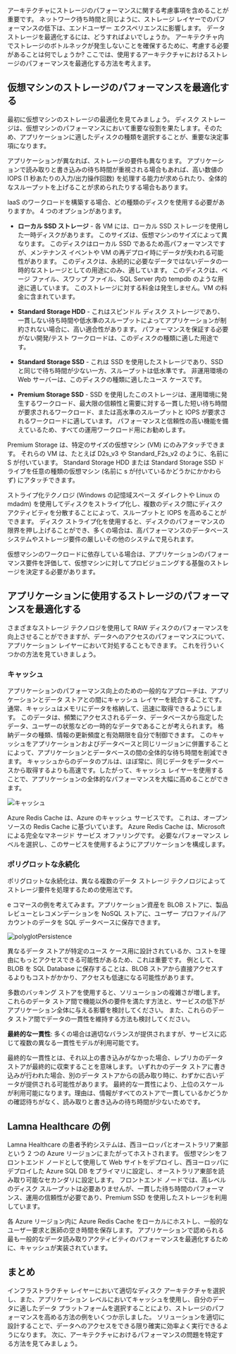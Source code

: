アーキテクチャにストレージのパフォーマンスに関する考慮事項を含めることが重要です。 ネットワーク待ち時間と同じように、ストレージ レイヤーでのパフォーマンスの低下は、エンドユーザー エクスペリエンスに影響します。 データ ストレージを最適化するには、どうすればよいでしょうか。 アーキテクチャ内でストレージのボトルネックが発生しないことを確保するために、考慮する必要があることは何でしょうか? ここでは、使用するアーキテクチャにおけるストレージのパフォーマンスを最適化する方法を考えます。

## <a name="optimize-virtual-machine-storage-performance"></a>仮想マシンのストレージのパフォーマンスを最適化する

最初に仮想マシンのストレージの最適化を見てみましょう。 ディスク ストレージは、仮想マシンのパフォーマンスにおいて重要な役割を果たします。そのため、アプリケーションに適したディスクの種類を選択することが、重要な決定事項になります。

アプリケーションが異なれば、ストレージの要件も異なります。 アプリケーションで読み取りと書き込みの待ち時間が重視される場合もあれば、高い数値の IOPS (1 秒あたりの入力/出力操作回数) を処理する能力が求められたり、全体的なスループットを上げることが求められたりする場合もあります。

IaaS のワークロードを構築する場合、どの種類のディスクを使用する必要がありますか。 4 つのオプションがあります。

* **ローカル SSD ストレージ** - 各 VM には、ローカル SSD ストレージを使用した一時ディスクがあります。 このサイズは、仮想マシンのサイズによって異なります。 このディスクはローカル SSD であるため高パフォーマンスですが、メンテナンス イベントや VM の再デプロイ時にデータが失われる可能性があります。 このディスクは、永続的に必要なデータではないデータの一時的なストレージとしての用途にのみ、適しています。 このディスクは、ページ ファイル、スワップ ファイル、SQL Server 内の tempdb のような用途に適しています。 このストレージに対する料金は発生しません。VM の料金に含まれています。

* **Standard Storage HDD** - これはスピンドル ディスク ストレージであり、一貫しない待ち時間や低水準のスループットによってアプリケーションが制約されない場合に、高い適合性があります。 パフォーマンスを保証する必要がない開発/テスト ワークロードは、このディスクの種類に適した用途です。

* **Standard Storage SSD** - これは SSD を使用したストレージであり、SSD と同じで待ち時間が少ない一方、スループットは低水準です。 非運用環境の Web サーバーは、このディスクの種類に適したユース ケースです。

* **Premium Storage SSD** - SSD を使用したこのストレージは、運用環境に発生するワークロード、最大限の信頼性と需要に対する一貫した短い待ち時間が要求されるワークロード、または高水準のスループットと IOPS が要求されるワークロードに適しています。 パフォーマンスと信頼性の高い機能を備えているため、すべての運用ワークロード用にお勧めします。

Premium Storage は、特定のサイズの仮想マシン (VM) にのみアタッチできます。 それらの VM は、たとえば D2s_v3 や Standard_F2s_v2 のように、名前に S が付いています。 Standard Storage HDD または Standard Storage SSD ドライブを任意の種類の仮想マシン (名前に s が付いているかどうかにかかわらず) にアタッチできます。

ストライプ化テクノロジ (Windows の記憶域スペース ダイレクトや Linux の mdadm) を使用してディスクをストライプ化し、複数のディスク間にディスク アクティビティを分散することによって、スループットと IOPS を高めることができます。 ディスク ストライプ化を使用すると、ディスクのパフォーマンスの限界を押し上げることができ、多くの場合は、高パフォーマンスのデータベース システムやストレージ要件の厳しいその他のシステムで見られます。

仮想マシンのワークロードに依存している場合は、アプリケーションのパフォーマンス要件を評価して、仮想マシンに対してプロビジョニングする基盤のストレージを決定する必要があります。

## <a name="optimize-storage-performance-for-your-application"></a>アプリケーションに使用するストレージのパフォーマンスを最適化する

さまざまなストレージ テクノロジを使用して RAW ディスクのパフォーマンスを向上させることができますが、データへのアクセスのパフォーマンスについて、アプリケーション レイヤーにおいて対処することもできます。 これを行ういくつかの方法を見ていきましょう。

### <a name="caching"></a>キャッシュ

アプリケーションのパフォーマンス向上のための一般的なアプローチは、アプリケーションとデータ ストアとの間にキャッシュ レイヤーを統合することです。 通常、キャッシュはメモリにデータを格納して、迅速に取得できるようにします。 このデータは、頻繁にアクセスされるデータ、データベースから指定したデータ、ユーザーの状態などの一時的なデータであることが考えられます。 格納データの種類、情報の更新頻度と有効期限を自分で制御できます。 このキャッシュをアプリケーションおよびデータベースと同じリージョンに併置することによって、アプリケーションとデータベースの間の全体的な待ち時間を削減できます。 キャッシュからのデータのプルは、ほぼ常に、同じデータをデータベースから取得するよりも高速です。したがって、キャッシュ レイヤーを使用することで、アプリケーションの全体的なパフォーマンスを大幅に高めることができます。

![キャッシュ](../media/cache.png)

Azure Redis Cache は、Azure のキャッシュ サービスです。 これは、オープン ソースの Redis Cache に基づいています。 Azure Redis Cache は、Microsoft による完全なマネージド サービス オファリングです。 必要なパフォーマンス レベルを選択し、このサービスを使用するようにアプリケーションを構成します。

### <a name="polyglot-persistence"></a>ポリグロットな永続化

ポリグロットな永続化は、異なる複数のデータ ストレージ テクノロジによってストレージ要件を処理するための使用法です。

e コマースの例を考えてみます。アプリケーション資産を BLOB ストアに、製品レビューとレコメンデーションを NoSQL ストアに、ユーザー プロファイル/アカウントのデータを SQL データベースに保存できます。

![polyglotPersistence](../media/polyglotpersistence.png)

異なるデータ ストアが特定のユース ケース用に設計されているか、コストを理由にもっとアクセスできる可能性があるため、これは重要です。 例として、BLOB を SQL Database に保存することは、BLOB ストアから直接アクセスするよりもコストがかかり、アクセスも低速になる可能性があります。

多数のバッキング ストアを使用すると、ソリューションの複雑さが増します。 これらのデータ ストア間で機能以外の要件を満たす方法と、サービスの低下がアプリケーション全体に与える影響を検討してください。 また、これらのデータ ストア間でデータの一貫性を維持する方法も検討してください。 

**最終的な一貫性**: 多くの場合は適切なバランスが提供されますが、サービスに応じて複数の異なる一貫性モデルが利用可能です。

最終的な一貫性とは、それ以上の書き込みがなかった場合、レプリカのデータ ストアが最終的に収束することを意味します。 いずれかのデータ ストアに書き込みが行われた場合、別のデータ ストアからの読み取り時に、わずかに古いデータが提供される可能性があります。 最終的な一貫性により、上位のスケールが利用可能になります。理由は、情報がすべてのストアで一貫しているかどうかの確認待ちがなく、読み取りと書き込みの待ち時間が少ないためです。

## <a name="lamna-healthcare-example"></a>Lamna Healthcare の例

Lamna Healthcare の患者予約システムは、西ヨーロッパとオーストラリア東部という 2 つの Azure リージョンにまたがってホストされます。 仮想マシンをフロントエンド ノードとして使用して Web サイトをデプロイし、西ヨーロッパにデプロイした Azure SQL DB をプライマリに設定し、オーストラリア東部を読み取り可能なセカンダリに設定します。 フロントエンド ノードでは、高レベルのディスク スループットは必要ありませんが、一貫した待ち時間のパフォーマンス、運用の信頼性が必要であり、Premium SSD を使用したストレージを利用しています。

各 Azure リージョン内に Azure Redis Cache をローカルにホストし、一般的なユーザー要求と医師の空き時間を保存します。 アプリケーションで認められる最も一般的なデータ読み取りアクティビティのパフォーマンスを最適化するために、キャッシュが実装されています。

## <a name="summary"></a>まとめ

インフラストラクチャ レイヤーにおいて適切なディスク アーキテクチャを選択し、また、アプリケーション レベルにおいてキャッシュを使用し、自分のデータに適したデータ プラットフォームを選択することにより、ストレージのパフォーマンスを高める方法の例をいくつか示しました。 ソリューションを適切に設計することで、データへのアクセスをできる限り確実に効率よく実行できるようになります。 次に、アーキテクチャにおけるパフォーマンスの問題を特定する方法を見てみましょう。